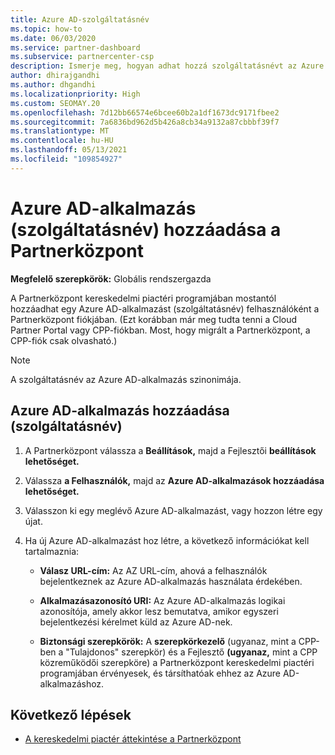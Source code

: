 ```yaml
---
title: Azure AD-szolgáltatásnév
ms.topic: how-to
ms.date: 06/03/2020
ms.service: partner-dashboard
ms.subservice: partnercenter-csp
description: Ismerje meg, hogyan adhat hozzá szolgáltatásnévt az Azure AD-bérlőhöz. Ez egy Azure AD-alkalmazás (szolgáltatásnév) hozzáadását jelenti a Partnerközpont.
author: dhirajgandhi
ms.author: dhgandhi
ms.localizationpriority: High
ms.custom: SEOMAY.20
ms.openlocfilehash: 7d12bb66574e6bcee60b2a1df1673dc9171fbee2
ms.sourcegitcommit: 7a6836bd962d5b426a8cb34a9132a87cbbbf39f7
ms.translationtype: MT
ms.contentlocale: hu-HU
ms.lasthandoff: 05/13/2021
ms.locfileid: "109854927"
---
```

# <a name="add-an-azure-ad-application-service-principal-in-partner-center"></a>Azure AD-alkalmazás (szolgáltatásnév) hozzáadása a Partnerközpont

**Megfelelő szerepkörök:** Globális rendszergazda

A Partnerközpont kereskedelmi piactéri programjában mostantól hozzáadhat egy Azure AD-alkalmazást (szolgáltatásnév) felhasználóként a Partnerközpont fiókjában. (Ezt korábban már meg tudta tenni a Cloud Partner Portal vagy CPP-fiókban. Most, hogy migrált a Partnerközpont, a CPP-fiók csak olvasható.)
 
>[!Note] 
>A szolgáltatásnév az Azure AD-alkalmazás szinonimája.

## <a name="add-an-azure-ad-application-service-principal"></a>Azure AD-alkalmazás hozzáadása (szolgáltatásnév)

1. A Partnerközpont válassza a **Beállítások,** majd a Fejlesztői **beállítások lehetőséget.**

2. Válassza **a Felhasználók,** majd az **Azure AD-alkalmazások hozzáadása lehetőséget.**

3. Válasszon ki egy meglévő Azure AD-alkalmazást, vagy hozzon létre egy újat.

4. Ha új Azure AD-alkalmazást hoz létre, a következő információkat kell tartalmaznia:  

   - **Válasz URL-cím:** Az AZ URL-cím, ahová a felhasználók bejelentkeznek az Azure AD-alkalmazás használata érdekében.

   - **Alkalmazásazonosító URI:** Az Azure AD-alkalmazás logikai azonosítója, amely akkor lesz bemutatva, amikor egyszeri bejelentkezési kérelmet küld az Azure AD-nek.

   - **Biztonsági szerepkörök:** A **szerepkörkezelő** (ugyanaz, mint a CPP-ben a "Tulajdonos" szerepkör) és a Fejlesztő **(ugyanaz,** mint a CPP közreműködői szerepköre) a Partnerközpont kereskedelmi piactéri programjában érvényesek, és társíthatóak ehhez az Azure AD-alkalmazáshoz.  

## <a name="next-steps"></a>Következő lépések

- [A kereskedelmi piactér áttekintése a Partnerközpont](csp-commercial-marketplace-overview.md)